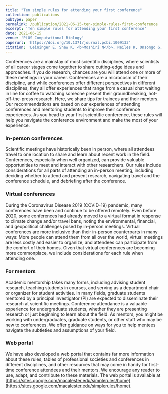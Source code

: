 ```yaml
---
title: "Ten simple rules for attending your first conference"
collection: publications
pubtype: paper
permalink: /publication/2021-06-15-ten-simple-rules-first-conference
excerpt: 'Ten simple rules for attending your first conference'
date: 2021-06-15
venue: 'PLOS Computational Biology'
paperurl: 'https://doi.org/10.1371/journal.pcbi.1009133'
citation: 'Leininger E, Shaw K, <b>Moshiri N</b>, Neiles K, Onsongo G, Ritz A (2021). "Ten simple rules for attending your first conference." <i>PLOS Computational Biology</i>. 17(7):e1009133. <a href="https://doi.org/10.1371/journal.pcbi.1009133" target="_blank">doi:10.1371/journal.pcbi.1009133</a>'
---
```

Conferences are a mainstay of most scientific disciplines, where scientists of all career stages come together to share cutting-edge ideas and approaches. If you do research, chances are you will attend one or more of these meetings in your career. Conferences are a microcosm of their discipline, and while conferences offer different perspectives in different disciplines, they all offer experiences that range from a casual chat waiting in line for coffee to watching someone present their groundbreaking, hot-off-the-press research. Here, we share tips for trainees and their mentors. Our recommendations are based on our experiences of attending conferences and mentoring students to improve their conference experiences. As you head to your first scientific conference, these rules will help you navigate the conference environment and make the most of your experience.

### In-person conferences
Scientific meetings have historically been in person, where all attendees travel to one location to share and learn about recent work in the field. Conferences, especially when well organized, can provide valuable opportunities to meet and interact with other researchers. Our rules include considerations for all parts of attending an in-person meeting, including deciding whether to attend and present research, navigating travel and the conference schedule, and debriefing after the conference.

### Virtual conferences
During the Coronavirus Disease 2019 (COVID-19) pandemic, many conferences have been and continue to be offered remotely. Even before 2020, some conferences had already moved to a virtual format in response to climate change and/or travel bans, noting the environmental, financial, and geopolitical challenges posed by in-person meetings. Virtual conferences are more inclusive than their in-person counterparts in many ways: More people can attend them from all over the world, virtual meetings are less costly and easier to organize, and attendees can participate from the comfort of their homes. Given that virtual conferences are becoming more commonplace, we include considerations for each rule when attending one.

### For mentors
Academic mentorship takes many forms, including advising student research, teaching students in courses, and serving as a department chair or organizer for student activities. In many fields, graduate students mentored by a principal investigator (PI) are expected to disseminate their research at scientific meetings. Conference attendance is a valuable experience for undergraduate students, whether they are presenting research or just beginning to learn about the field. As mentors, you might be working with undergraduates, graduate students, or other staff who may be new to conferences. We offer guidance on ways for you to help mentees navigate the subtleties and assumptions of your field.

### Web portal
We have also developed a web portal that contains far more information about these rules, tables of professional societies and conferences in different disciplines, and other resources that may come in handy for first-time conference attendees and their mentors. We encourage any reader to use, adapt, and contribute to these materials. The web portal is available at [https://sites.google.com/macalester.edu/simplerules/home](https://sites.google.com/macalester.edu/simplerules/home).
